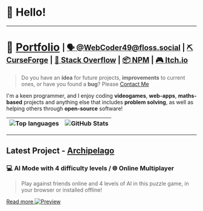 # 👋 Hello!

---

# 🔗 [Portfolio](https://webcoder49.github.io/) <sub><sup>| [🗣️ @WebCoder49@floss.social](https://floss.social/@WebCoder49) | [⛏️ CurseForge](https://www.curseforge.com/members/webcoder49/projects) | [🔼 Stack Overflow](https://stackoverflow.com/users/21785620/webcoder49) | [📦 NPM](https://www.npmjs.com/~webcoder49) | [🎮 Itch.io](https://webcoder49.itch.io) </sup></sub>
> Do you have an **idea** for future projects, **improvements** to current ones, or have you found a **bug**? Please [Contact Me](https://webcoder49.wordpress.com/contact-me/)

I'm a keen programmer, and I enjoy coding **videogames**, **web-apps**, **maths-based** projects and anything else that includes **problem solving**, as well as helping others through **open-source** software!

| ![Top languages](https://github-readme-stats.vercel.app/api/top-langs/?username=WebCoder49&hide=html,css&theme=dark&card_width=500) | ![GitHub Stats](https://github-readme-stats.vercel.app/api/?username=WebCoder49&count_private=true&theme=dark&card_width=500) |
|---|---|

---

## Latest Project - [Archipelago](https://archipelago.og49.repl.co/)
### 💻 AI Mode with 4 difficulty levels / 🌐 Online Multiplayer
> Play against friends online and 4 levels of AI in this puzzle game, in your browser or installed offline!

[Read more
![Preview](https://storage.googleapis.com/replit/images/1677917968497_cce4291d73fff30535cf6552acd0704d.png)](https://webcoder49.github.io/#archipelago)
